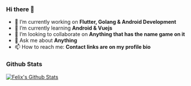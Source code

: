 ### Hi there 👋

- 🔭 I’m currently working on <b>Flutter, Golang & Android Development </b>
- 🌱 I’m currently learning <b> Android & Vuejs</b>
- 👯 I’m looking to collaborate on <b>Anything that has the name game on it</b>
- 💬 Ask me about <b>Anything</b>
- 📫 How to reach me: <b>Contact links are on my profile bio</b>

<!--
**Iampato/Iampato** is a ✨ _special_ ✨ repository because its `README.md` (this file) appears on your GitHub profile.

Here are some ideas to get you started:

- 🔭 I’m currently working on ...
- 🌱 I’m currently learning ...
- 👯 I’m looking to collaborate on ...
- 🤔 I’m looking for help with ...
- 💬 Ask me about ...
- 📫 How to reach me: ...
- 😄 Pronouns: ...
- ⚡ Fun fact: ...
-->

### Github Stats

[![Felix's Github Stats](https://github-readme-stats.vercel.app/api?username=Iampato&count_private=true&theme=default&show_icons=true)](https://github.com/Iampato)
